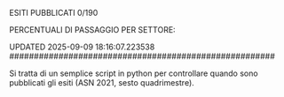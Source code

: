ESITI PUBBLICATI 0/190 

PERCENTUALI DI PASSAGGIO PER SETTORE:

UPDATED 2025-09-09 18:16:07.223538
###################################################### 

Si tratta di un semplice script in python per controllare quando sono pubblicati gli esiti (ASN 2021, sesto quadrimestre).

